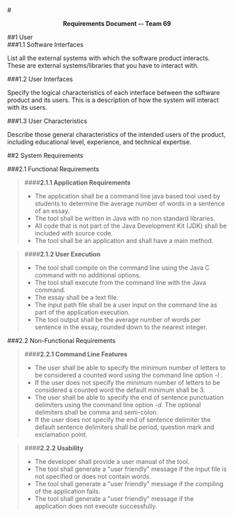 #<center>**Requirements Document -- Team 69**</center>

##1 User 	
###1.1 Software Interfaces

List all the external systems with which the software product interacts. These are external systems/libraries that you have to interact with.

###1.2 User Interfaces

Specify the logical characteristics of each interface between the software product and its users. This is a description of how the system will interact with its users.

###1.3 User Characteristics

Describe those general characteristics of the intended users of the product, including educational level, experience, and technical expertise.

##2 System Requirements

###2.1 Functional Requirements

>####**2.1.1  Application Requirements**
> - The application shall be a command line java based tool used by students to determine the average number of words in a sentence of an essay. 
>- The tool shall be written in Java with no non standard libraries.  
>-  All code that is not part of the Java Development Kit (JDK) shall be included with source code.  
>-  The tool shall be an application and shall have a main method.  

>####**2.1.2 User Execution**
>-  The tool shall compile on the command line using the Java C command with no additional options.  
>-  The tool shall execute from the command line with the Java command.  
>-  The essay shall be a text file.  
>-  The input path file shall be a user input on the command line as part of the application execution.  
>-  The tool output shall be the average number of words per sentence in the essay, rounded down to the nearest integer.  

###2.2 Non-Functional Requirements

>####**2.2.1  Command Line Features**
>-  The user shall be able to specify the minimum number of letters to be considered a counted word using the command line option *-l*	.  
>-  If the user does not specify the minimum number of letters to be considered a counted word the default minimum shall be 3.  
>-  The user shall be able to specify the end of sentence punctuation delimiters using the command line option *-d*.  The optional delimiters shall be comma and semi-colon.  
>-  If the user does not specify the end of sentence delimiter the default sentence delimiters shall be period, question mark and exclamation point.  

>####**2.2.2  Usability**
>-  The developer shall provide a user manual of the tool.  
>-  The tool shall generate a "user friendly" message if the input file is not specified or does not contain words.  
>-  The tool shall generate a "user friendly" message if the compiling of the application fails.  
>-  The tool shall generate a "user friendly" message if the application does not execute successfully.  
